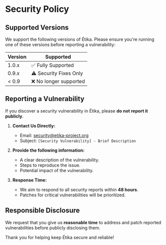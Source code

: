 # Security Policy

## Supported Versions

We support the following versions of Étika. Please ensure you're running one of these versions before reporting a vulnerability:

| Version | Supported          |
|---------|---------------------|
| 1.0.x   | ✅ Fully Supported |
| 0.9.x   | ⚠️ Security Fixes Only |
| < 0.9   | ❌ No longer supported |

## Reporting a Vulnerability

If you discover a security vulnerability in Étika, please **do not report it publicly**.

1. **Contact Us Directly:**
   - Email: [security@etika-project.org](mailto:security@etika-project.org)
   - Subject: `[Security Vulnerability] - Brief Description`

2. **Provide the following information:**
   - A clear description of the vulnerability.
   - Steps to reproduce the issue.
   - Potential impact of the vulnerability.

3. **Response Time:**
   - We aim to respond to all security reports within **48 hours**.
   - Patches for critical vulnerabilities will be prioritized.

## Responsible Disclosure

We request that you give us **reasonable time** to address and patch reported vulnerabilities before publicly disclosing them.

Thank you for helping keep Étika secure and reliable!

